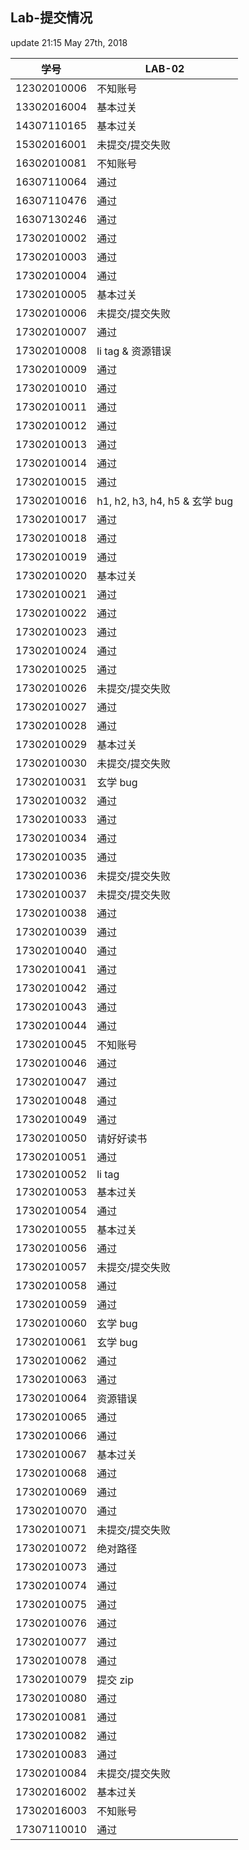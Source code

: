 Lab-提交情况
---------------
update  21:15 May 27th, 2018

|学号|LAB-02|
|---|---|
|12302010006|不知账号|
|13302016004|基本过关|
|14307110165|基本过关|
|15302016001|未提交/提交失败|
|16302010081|不知账号|
|16307110064|通过|
|16307110476|通过|
|16307130246|通过|
|17302010002|通过|
|17302010003|通过|
|17302010004|通过|
|17302010005|基本过关|
|17302010006|未提交/提交失败|
|17302010007|通过|
|17302010008|li tag & 资源错误|
|17302010009|通过|
|17302010010|通过|
|17302010011|通过|
|17302010012|通过|
|17302010013|通过|
|17302010014|通过|
|17302010015|通过|
|17302010016|h1, h2, h3, h4, h5 & 玄学 bug|
|17302010017|通过|
|17302010018|通过|
|17302010019|通过|
|17302010020|基本过关|
|17302010021|通过|
|17302010022|通过|
|17302010023|通过|
|17302010024|通过|
|17302010025|通过|
|17302010026|未提交/提交失败|
|17302010027|通过|
|17302010028|通过|
|17302010029|基本过关|
|17302010030|未提交/提交失败|
|17302010031|玄学 bug|
|17302010032|通过|
|17302010033|通过|
|17302010034|通过|
|17302010035|通过|
|17302010036|未提交/提交失败|
|17302010037|未提交/提交失败|
|17302010038|通过|
|17302010039|通过|
|17302010040|通过|
|17302010041|通过|
|17302010042|通过|
|17302010043|通过|
|17302010044|通过|
|17302010045|不知账号|
|17302010046|通过|
|17302010047|通过|
|17302010048|通过|
|17302010049|通过|
|17302010050|请好好读书|
|17302010051|通过|
|17302010052|li tag|
|17302010053|基本过关|
|17302010054|通过|
|17302010055|基本过关|
|17302010056|通过|
|17302010057|未提交/提交失败|
|17302010058|通过|
|17302010059|通过|
|17302010060|玄学 bug|
|17302010061|玄学 bug|
|17302010062|通过|
|17302010063|通过|
|17302010064|资源错误|
|17302010065|通过|
|17302010066|通过|
|17302010067|基本过关|
|17302010068|通过|
|17302010069|通过|
|17302010070|通过|
|17302010071|未提交/提交失败|
|17302010072|绝对路径|
|17302010073|通过|
|17302010074|通过|
|17302010075|通过|
|17302010076|通过|
|17302010077|通过|
|17302010078|通过|
|17302010079|提交 zip|
|17302010080|通过|
|17302010081|通过|
|17302010082|通过|
|17302010083|通过|
|17302010084|未提交/提交失败|
|17302016002|基本过关|
|17302016003|不知账号|
|17307110010|通过|
